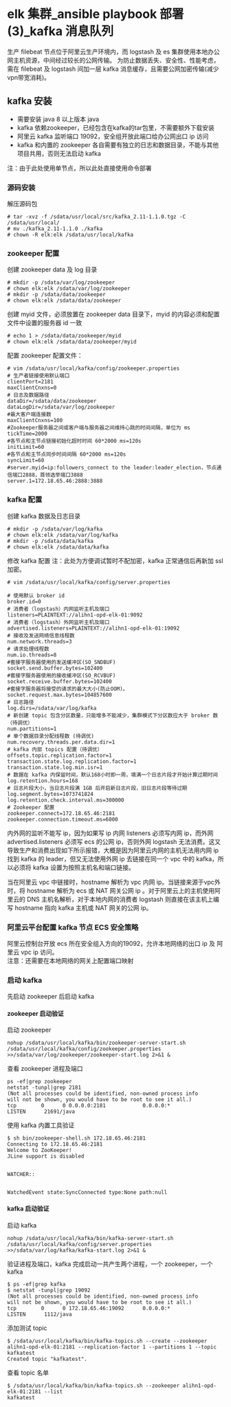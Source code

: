 # elk 集群_ansible playbook 部署(3)_kafka 消息队列
生产 filebeat 节点位于阿里云生产环境内，而 logstash 及 es 集群使用本地办公网主机资源，中间经过较长的公网传输。
为防止数据丢失、安全性、性能考虑，需在 filebeat 及 logstash 间加一层 kafka 消息缓存，且需要公网加密传输(减少vpn带宽消耗)。
## kafka 安装
* 需要安装 java 8 以上版本 java
* kafka 依赖zookeeper，已经包含在kafka的tar包里，不需要额外下载安装
* 阿里云 kafka 监听端口 19092，安全组开放此端口给办公网出口 ip 访问
* kafka 和内置的 zookeeper 各自需要有独立的日志和数据目录，不能与其他项目共用，否则无法启动 kafka</br>

注：由于此处使用单节点，所以此处直接使用命令部署
### 源码安装
解压源码包
```
# tar -xvz -f /sdata/usr/local/src/kafka_2.11-1.1.0.tgz -C /sdata/usr/local/
# mv ./kafka_2.11-1.1.0 ./kafka
# chown -R elk:elk /sdata/usr/local/kafka
```
### zookeeper 配置
创建 zookeeper data 及 log 目录
```
# mkdir -p /sdata/var/log/zookeeper
# chown elk:elk /sdata/var/log/zookeeper
# mkdir -p /sdata/data/zookeeper
# chown elk:elk /sdata/data/zookeeper
```
创建 myid 文件，必须放置在 zookeeper data 目录下，myid 的内容必须和配置文件中设置的服务器 id 一致
```
# echo 1 > /sdata/data/zookeeper/myid
# chown elk:elk /sdata/data/zookeeper/myid
```
配置 zookeeper 配置文件：
```
# vim /sdata/usr/local/kafka/config/zookeeper.properties
# 生产者链接使用默认端口
clientPort=2181
maxClientCnxns=0
# 日志及数据路径
dataDir=/sdata/data/zookeeper
dataLogDir=/sdata/var/log/zookeeper
#最大客户端连接数
maxClientCnxns=100
#Zookeeper服务器之间或客户端与服务器之间维持心跳的时间间隔，单位为 ms
tickTime=2000
#各节点和主节点链接初始化超时时间 60*2000 ms=120s
initLimit=60
#各节点和主节点同步时间间隔 60*2000 ms=120s
syncLimit=60
#server.myid=ip:followers_connect to the leader:leader_election，节点通信端口2888，首领选举端口3888
server.1=172.18.65.46:2888:3888
```
### kafka 配置
创建 kafka 数据及日志目录
```
# mkdir -p /sdata/var/log/kafka
# chown elk:elk /sdata/var/log/kafka
# mkdir -p /sdata/data/kafka
# chown elk:elk /sdata/data/kafka
```
修改 kafka 配置
注：此处为方便调试暂时不配加密，kafka 正常通信后再新加 ssl 加密。</br>
```
# vim /sdata/usr/local/kafka/config/server.properties

# 使用默认 broker id
broker.id=0
# 消费者（logstash）内网监听主机及端口
listeners=PLAINTEXT://alihn1-opd-elk-01:9092
# 消费者（logstash）外网监听主机及端口
advertised.listeners=PLAINTEXT://alihn1-opd-elk-01:19092
# 接收及发送网络信息线程数
num.network.threads=3
# 请求处理线程数
num.io.threads=8
#套接字服务器使用的发送缓冲区(SO_SNDBUF)
socket.send.buffer.bytes=102400
#套接字服务器使用的接收缓冲区(SO_RCVBUF)
socket.receive.buffer.bytes=102400
#套接字服务器将接受的请求的最大大小(防止OOM)。
socket.request.max.bytes=104857600
# 日志路径
log.dirs=/sdata/var/log/kafka
# 新创建 topic 包含分区数量，只能增多不能减少，集群模式下分区数应大于 broker 数（待调优）
num.partitions=1
# 单个数据目录分配线程数 (待调优)
num.recovery.threads.per.data.dir=1
# kafka 内部 topics 配置（待调优）
offsets.topic.replication.factor=1
transaction.state.log.replication.factor=1
transaction.state.log.min.isr=1
# 数据在 kafka 内保留时间，默认168小时即一周，填满一个日志片段才开始计算过期时间
log.retention.hours=168
# 日志片段大小，当日志片段满 1GB 后开启新日志片段，旧日志片段等待过期
log.segment.bytes=1073741824
log.retention.check.interval.ms=300000
# Zookeeper 配置
zookeeper.connect=172.18.65.46:2181
zookeeper.connection.timeout.ms=6000
```
内外网的监听不能写 ip，因为如果写 ip 内网 listeners 必须写内网 ip，而外网 advertised.listeners 必须写 ecs 的公网 ip，否则外网 logstash 无法消费。这又导致生产和消费出现如下所示报错，大概是因为阿里云内网的主机无法用内网 ip 找到 kafka 的 leader，但又无法使用外网 ip 去链接在同一个 vpc 中的 kafka，所以必须将 kafka 设置为按照主机名和端口链接。</br>

当在阿里云 vpc 中链接时，hostname 解析为 vpc 内网 ip。当链接来源于vpc外时，将 hostname 解析为 ecs 或 NAT 网关公网 ip 。对于阿里云上的主机使用阿里云的 DNS 主机名解析，对于本地内网的消费者 logstash 则直接在该主机上编写 hostname 指向 kafka 主机或 NAT 网关的公网 ip。</br>

### 阿里云平台配置 kafka 节点 ECS 安全策略
阿里云控制台开放 ecs 所在安全组入方向的19092，允许本地网络的出口 ip 及 阿里云 vpc ip 访问。</br>
注意：还需要在本地网络的网关上配置端口映射</br>

### 启动 kafka
先启动 zookeeper 后启动 kafka
#### zookeeper 启动验证
启动 zookeeper
```
nohup /sdata/usr/local/kafka/bin/zookeeper-server-start.sh  /sdata/usr/local/kafka/config/zookeeper.properties  >>/sdata/var/log/zookeeper/zookeeper-start.log 2>&1 &
```
查看 zookeeper 进程及端口
```
ps -ef|grep zookeeper
netstat -tunpl|grep 2181
(Not all processes could be identified, non-owned process info
will not be shown, you would have to be root to see it all.)
tcp        0      0 0.0.0.0:2181            0.0.0.0:*               LISTEN      21691/java  
```
使用 kafka 内置工具验证
```
$ sh bin/zookeeper-shell.sh 172.18.65.46:2181
Connecting to 172.18.65.46:2181
Welcome to ZooKeeper!
JLine support is disabled


WATCHER::


WatchedEvent state:SyncConnected type:None path:null
```
#### kafka 启动验证
启动 kafka
```
nohup /sdata/usr/local/kafka/bin/kafka-server-start.sh /sdata/usr/local/kafka/config/server.properties >>/sdata/var/log/kafka/kafka-start.log 2>&1 &
```
验证进程及端口，kafka 完成启动一共产生两个进程，一个 zookeeper，一个 kafka
```
$ ps -ef|grep kafka
$ netstat -tunpl|grep 19092
(Not all processes could be identified, non-owned process info
will not be shown, you would have to be root to see it all.)
tcp        0      0 172.18.65.46:19092      0.0.0.0:*               LISTEN      1112/java
```
添加测试 topic
```
$ /sdata/usr/local/kafka/bin/kafka-topics.sh --create --zookeeper alihn1-opd-elk-01:2181 --replication-factor 1 --partitions 1 --topic kafkatest
Created topic "kafkatest".
```
查看 topic 名单
```
$ /sdata/usr/local/kafka/bin/kafka-topics.sh --zookeeper alihn1-opd-elk-01:2181 --list
kafkatest
```
